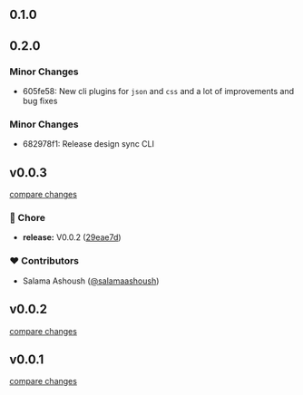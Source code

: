 ## 0.1.0

## 0.2.0

### Minor Changes

- 605fe58: New cli plugins for `json` and `css` and a lot of improvements and bug fixes

### Minor Changes

- 682978f1: Release design sync CLI

## v0.0.3

[compare changes](https://github.com/salamaashoush/design-sync/compare/v0.0.1...v0.0.3)

### 🏡 Chore

- **release:** V0.0.2 ([29eae7d](https://github.com/salamaashoush/design-sync/commit/29eae7d))

### ❤️ Contributors

- Salama Ashoush ([@salamaashoush](http://github.com/salamaashoush))

## v0.0.2

[compare changes](https://github.com/salamaashoush/design-sync/compare/v0.0.1...v0.0.2)

## v0.0.1

[compare changes](https://github.com/salamaashoush/design-sync/compare/v0.0.2...v0.0.1)
